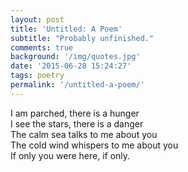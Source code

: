 ```yaml
---
layout: post
title: 'Untitled: A Poem'
subtitle: "Probably unfinished."
comments: true
background: '/img/quotes.jpg'
date: '2015-06-28 15:24:27'
tags: poetry
permalink: '/untitled-a-poem/'
---
```




I am parched, there is a hunger  
I see the stars, there is a danger  
The calm sea talks to me about you  
The cold wind whispers to me about you  
If only you were here, if only.


